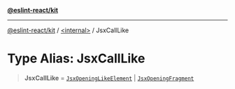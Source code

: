 [**@eslint-react/kit**](../../README.md)

***

[@eslint-react/kit](../../README.md) / [\<internal\>](../README.md) / JsxCallLike

# Type Alias: JsxCallLike

> **JsxCallLike** = [`JsxOpeningLikeElement`](JsxOpeningLikeElement.md) \| [`JsxOpeningFragment`](../interfaces/JsxOpeningFragment.md)

